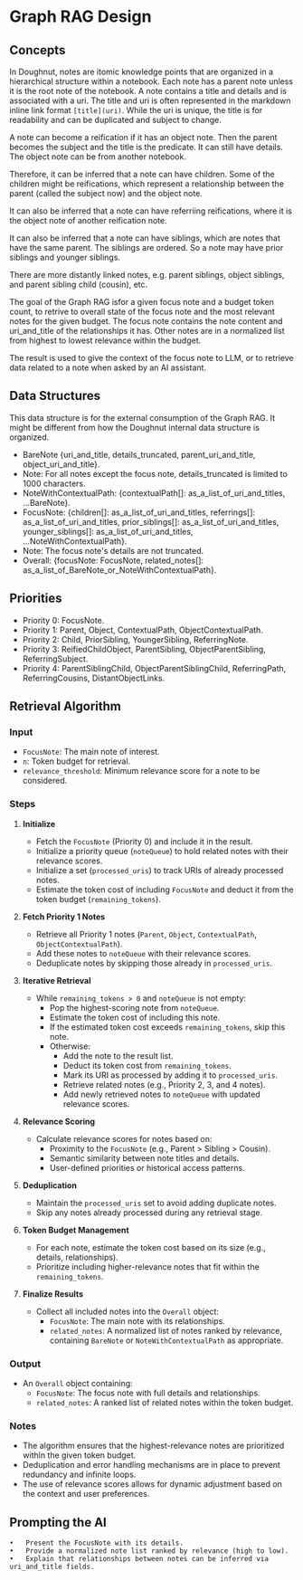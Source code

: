 # Graph RAG Design

## Concepts

In Doughnut, notes are itomic knowledge points that are organized
in a hierarchical structure within a notebook. Each note has a parent
note unless it is the root note of the notebook. A note contains a title and details and is associated with a uri. The title and uri is often represented in the markdown inline link format `[title](uri)`.
While the uri is unique, the title is for readability and can be duplicated and subject to change.

A note can become a reification if it has an object note. Then the parent becomes the subject and the title is the predicate. It can still have details. The object note can be from another notebook.

Therefore, it can be inferred that a note can have children. Some of the children might be reifications, which represent a relationship between the parent (called the subject now) and the object note.

It can also be inferred that a note can have referriing reifications, where it is the object note of another reification note.

It can also be inferred that a note can have siblings, which are notes that have the same parent. The siblings are ordered. So a note may have prior siblings and younger siblings.

There are more distantly linked notes, e.g. parent siblings, object siblings, and parent sibling child (cousin), etc.

The goal of the Graph RAG isfor a given focus note and a budget token count, to retrive to overall state of the focus note and the most relevant notes for the given budget. The focus note contains the note content and uri_and_title of the relationships it has. Other notes are in a normalized list from highest to lowest relevance within the budget.

The result is used to give the context of the focus note to LLM, or to retrieve data related to a note when asked by an AI assistant.

## Data Structures

This data structure is for the external consumption of the Graph RAG.
It might be different from how the Doughnut internal data structure is organized.

* BareNote {uri_and_title, details_truncated, parent_uri_and_title, object_uri_and_title}.
* Note: For all notes except the focus note, details_truncated is limited to 1000 characters.
* NoteWithContextualPath: {contextualPath[]: as_a_list_of_uri_and_titles, ...BareNote}.
* FocusNote: {children[]: as_a_list_of_uri_and_titles, referrings[]: as_a_list_of_uri_and_titles, prior_siblings[]: as_a_list_of_uri_and_titles, younger_siblings[]: as_a_list_of_uri_and_titles, ...NoteWithContextualPath}.
* Note: The focus note's details are not truncated.
* Overall: {focusNote: FocusNote, related_notes[]: as_a_list_of_BareNote_or_NoteWithContextualPath}.

##	Priorities

*	Priority 0: FocusNote.
*	Priority 1: Parent, Object, ContextualPath, ObjectContextualPath.
*	Priority 2: Child, PriorSibling, YoungerSibling, ReferringNote.
*	Priority 3: ReifiedChildObject, ParentSibling, ObjectParentSibling, ReferringSubject.
*	Priority 4: ParentSiblingChild, ObjectParentSiblingChild, ReferringPath, ReferringCousins, DistantObjectLinks.

## Retrieval Algorithm

### Input

  - `FocusNote`: The main note of interest.
  - `n`: Token budget for retrieval.
  - `relevance_threshold`: Minimum relevance score for a note to be considered.

### Steps

1. **Initialize**
   - Fetch the `FocusNote` (Priority 0) and include it in the result.
   - Initialize a priority queue (`noteQueue`) to hold related notes with their relevance scores.
   - Initialize a set (`processed_uris`) to track URIs of already processed notes.
   - Estimate the token cost of including `FocusNote` and deduct it from the token budget (`remaining_tokens`).

2. **Fetch Priority 1 Notes**
   - Retrieve all Priority 1 notes (`Parent`, `Object`, `ContextualPath`, `ObjectContextualPath`).
   - Add these notes to `noteQueue` with their relevance scores.
   - Deduplicate notes by skipping those already in `processed_uris`.

3. **Iterative Retrieval**
   - While `remaining_tokens > 0` and `noteQueue` is not empty:
     - Pop the highest-scoring note from `noteQueue`.
     - Estimate the token cost of including this note.
     - If the estimated token cost exceeds `remaining_tokens`, skip this note.
     - Otherwise:
       - Add the note to the result list.
       - Deduct its token cost from `remaining_tokens`.
       - Mark its URI as processed by adding it to `processed_uris`.
       - Retrieve related notes (e.g., Priority 2, 3, and 4 notes).
       - Add newly retrieved notes to `noteQueue` with updated relevance scores.

4. **Relevance Scoring**
   - Calculate relevance scores for notes based on:
     - Proximity to the `FocusNote` (e.g., Parent > Sibling > Cousin).
     - Semantic similarity between note titles and details.
     - User-defined priorities or historical access patterns.

5. **Deduplication**
   - Maintain the `processed_uris` set to avoid adding duplicate notes.
   - Skip any notes already processed during any retrieval stage.

6. **Token Budget Management**
   - For each note, estimate the token cost based on its size (e.g., details, relationships).
   - Prioritize including higher-relevance notes that fit within the `remaining_tokens`.

7. **Finalize Results**
   - Collect all included notes into the `Overall` object:
     - `FocusNote`: The main note with its relationships.
     - `related_notes`: A normalized list of notes ranked by relevance, containing `BareNote` or `NoteWithContextualPath` as appropriate.

### Output

- An `Overall` object containing:
  - `FocusNote`: The focus note with full details and relationships.
  - `related_notes`: A ranked list of related notes within the token budget.

### Notes
- The algorithm ensures that the highest-relevance notes are prioritized within the given token budget.
- Deduplication and error handling mechanisms are in place to prevent redundancy and infinite loops.
- The use of relevance scores allows for dynamic adjustment based on the context and user preferences.

## Prompting the AI

	•	Present the FocusNote with its details.
	•	Provide a normalized note list ranked by relevance (high to low).
	•	Explain that relationships between notes can be inferred via uri_and_title fields.
